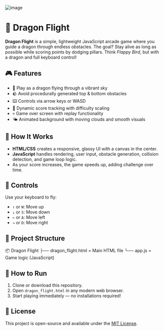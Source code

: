 ![image](https://github.com/user-attachments/assets/8573503a-eaf6-4207-b68b-75f92d44f3cd)

# 🐉 Dragon Flight

**Dragon Flight** is a simple, lightweight JavaScript arcade game where you guide a dragon through endless obstacles. The goal? Stay alive as long as possible while scoring points by dodging pillars. Think *Flappy Bird*, but with a dragon and full keyboard control!

## 🎮 Features

- 🐲 Play as a dragon flying through a vibrant sky
- 🪨 Avoid procedurally generated top & bottom obstacles
- ⌨️ Controls via arrow keys or WASD
- 💯 Dynamic score tracking with difficulty scaling
- 💀 Game over screen with replay functionality
- 🌤️ Animated background with moving clouds and smooth visuals

## 🧠 How It Works

- **HTML/CSS** creates a responsive, glassy UI with a canvas in the center.
- **JavaScript** handles rendering, user input, obstacle generation, collision detection, and game loop logic.
- As your score increases, the game speeds up, adding challenge over time.

## 🚀 Controls

Use your keyboard to fly:
- `↑` or `W`: Move up  
- `↓` or `S`: Move down  
- `←` or `A`: Move left  
- `→` or `D`: Move right  

## 📁 Project Structure
📦 Dragon Flight
├── dragon_flight.html = Main HTML file
└── app.js = Game logic (JavaScript)

## 🔧 How to Run

1. Clone or download this repository.
2. Open `dragon_flight.html` in any modern web browser.
3. Start playing immediately — no installations required!

## 📝 License

This project is open-source and available under the [MIT License](LICENSE).




